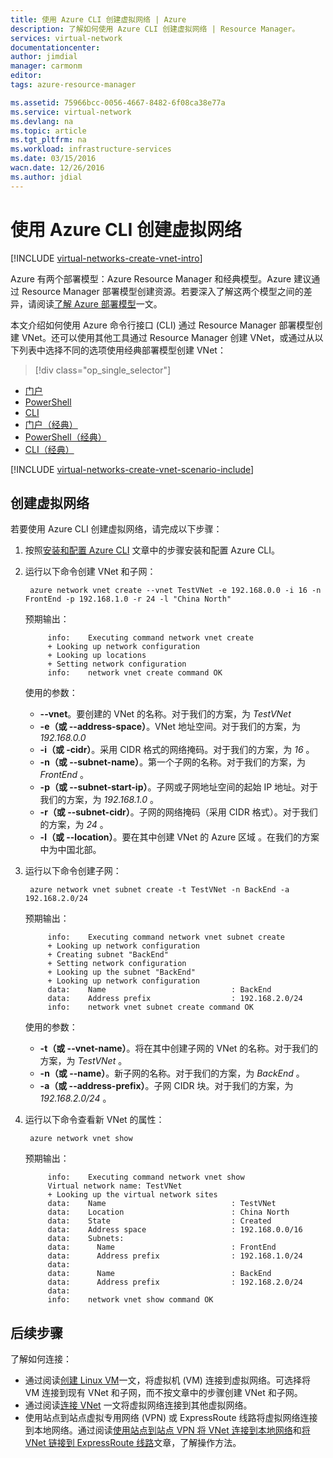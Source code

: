 ```yaml
---
title: 使用 Azure CLI 创建虚拟网络 | Azure
description: 了解如何使用 Azure CLI 创建虚拟网络 | Resource Manager。
services: virtual-network
documentationcenter: 
author: jimdial
manager: carmonm
editor: 
tags: azure-resource-manager

ms.assetid: 75966bcc-0056-4667-8482-6f08ca38e77a
ms.service: virtual-network
ms.devlang: na
ms.topic: article
ms.tgt_pltfrm: na
ms.workload: infrastructure-services
ms.date: 03/15/2016
wacn.date: 12/26/2016
ms.author: jdial
---
```


# 使用 Azure CLI 创建虚拟网络

[!INCLUDE [virtual-networks-create-vnet-intro](../../includes/virtual-networks-create-vnet-intro-include.md)]

Azure 有两个部署模型：Azure Resource Manager 和经典模型。Azure 建议通过 Resource Manager 部署模型创建资源。若要深入了解这两个模型之间的差异，请阅读[了解 Azure 部署模型](../azure-resource-manager/resource-manager-deployment-model.md)一文。
 
本文介绍如何使用 Azure 命令行接口 (CLI) 通过 Resource Manager 部署模型创建 VNet。还可以使用其他工具通过 Resource Manager 创建 VNet，或通过从以下列表中选择不同的选项使用经典部署模型创建 VNet：
> [!div class="op_single_selector"]
- [门户](./virtual-networks-create-vnet-arm-pportal.md)
- [PowerShell](./virtual-networks-create-vnet-arm-ps.md)
- [CLI](./virtual-networks-create-vnet-arm-cli.md)
- [门户（经典）](./virtual-networks-create-vnet-classic-pportal.md)
- [PowerShell（经典）](./virtual-networks-create-vnet-classic-netcfg-ps.md)
- [CLI（经典）](./virtual-networks-create-vnet-classic-cli.md)

[!INCLUDE [virtual-networks-create-vnet-scenario-include](../../includes/virtual-networks-create-vnet-scenario-include.md)]

## 创建虚拟网络

若要使用 Azure CLI 创建虚拟网络，请完成以下步骤：

1. 按照[安装和配置 Azure CLI](../xplat-cli-install.md) 文章中的步骤安装和配置 Azure CLI。

2. 运行以下命令创建 VNet 和子网：

        azure network vnet create --vnet TestVNet -e 192.168.0.0 -i 16 -n FrontEnd -p 192.168.1.0 -r 24 -l "China North"

    预期输出：
   
            info:    Executing command network vnet create
            + Looking up network configuration
            + Looking up locations
            + Setting network configuration
            info:    network vnet create command OK

	使用的参数：

   * **--vnet**。要创建的 VNet 的名称。对于我们的方案，为 *TestVNet*
   * **-e（或 --address-space）**。VNet 地址空间。对于我们的方案，为 *192.168.0.0*
   * **-i（或 -cidr）**。采用 CIDR 格式的网络掩码。对于我们的方案，为 *16* 。
   * **-n（或 --subnet-name）**。第一个子网的名称。对于我们的方案，为 *FrontEnd* 。
   * **-p（或 --subnet-start-ip）**。子网或子网地址空间的起始 IP 地址。对于我们的方案，为 *192.168.1.0* 。
   * **-r（或 --subnet-cidr）**。子网的网络掩码（采用 CIDR 格式）。对于我们的方案，为 *24* 。
   * **-l（或 --location）**。要在其中创建 VNet 的 Azure 区域 。在我们的方案中为中国北部。
3. 运行以下命令创建子网：

        azure network vnet subnet create -t TestVNet -n BackEnd -a 192.168.2.0/24

    预期输出：

            info:    Executing command network vnet subnet create
            + Looking up network configuration
            + Creating subnet "BackEnd"
            + Setting network configuration
            + Looking up the subnet "BackEnd"
            + Looking up network configuration
            data:    Name                            : BackEnd
            data:    Address prefix                  : 192.168.2.0/24
            info:    network vnet subnet create command OK

	使用的参数：

   * **-t（或 --vnet-name）**。将在其中创建子网的 VNet 的名称。对于我们的方案，为 *TestVNet* 。
   * **-n（或 --name）**。新子网的名称。对于我们的方案，为 *BackEnd* 。
   * **-a（或 --address-prefix）**。子网 CIDR 块。对于我们的方案，为 *192.168.2.0/24* 。
4. 运行以下命令查看新 VNet 的属性：

        azure network vnet show

    预期输出：
   
            info:    Executing command network vnet show
            Virtual network name: TestVNet
            + Looking up the virtual network sites
            data:    Name                            : TestVNet
            data:    Location                        : China North
            data:    State                           : Created
            data:    Address space                   : 192.168.0.0/16
            data:    Subnets:
            data:      Name                          : FrontEnd
            data:      Address prefix                : 192.168.1.0/24
            data:
            data:      Name                          : BackEnd
            data:      Address prefix                : 192.168.2.0/24
            data:
            info:    network vnet show command OK

## 后续步骤

了解如何连接：

- 通过阅读[创建 Linux VM](../virtual-machines/virtual-machines-linux-quick-create-cli.md)一文，将虚拟机 (VM) 连接到虚拟网络。可选择将 VM 连接到现有 VNet 和子网，而不按文章中的步骤创建 VNet 和子网。
- 通过阅读[连接 VNet](../vpn-gateway/vpn-gateway-howto-vnet-vnet-resource-manager-portal.md) 一文将虚拟网络连接到其他虚拟网络。
- 使用站点到站点虚拟专用网络 (VPN) 或 ExpressRoute 线路将虚拟网络连接到本地网络。通过阅读[使用站点到站点 VPN 将 VNet 连接到本地网络](../vpn-gateway/vpn-gateway-howto-multi-site-to-site-resource-manager-portal.md)和[将 VNet 链接到 ExpressRoute 线路](../expressroute/expressroute-howto-linkvnet-portal-resource-manager.md)文章，了解操作方法。

<!---HONumber=Mooncake_1219_2016-->